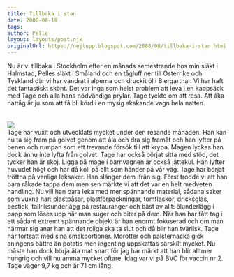 ```yaml
---
title: Tillbaka i stan
date: 2008-08-18
tags: 	
author: Pelle
layout: layouts/post.njk
originalUrl: https://nejtupp.blogspot.com/2008/08/tillbaka-i-stan.html
---
```


Nu är vi tillbaka i Stockholm efter en månads semestrande hos min släkt i Halmstad, Pelles släkt i Småland och en tågluff ner till Österrike och Tyskland där vi har vandrat i alperna och druckit öl i Biergartnar. Vi har haft det fantastiskt skönt. Det var inga som helst problem att leva i en kappsäck med Tage och alla hans nödvändiga prylar. Tage tyckte om att resa. Att åka nattåg är ju som att få bli körd i en mysig skakande vagn hela natten.<br><br><br><img src="../../../../img/_MG_6373_1024pix.jpg"><br>Tage har vuxit och utvecklats mycket under den resande månaden. Han kan nu ta sig fram på golvet genom att åla och dra sig framåt och han lyfter på benen och rumpan som ett trevande försök till att krypa. Magen lyckas han dock ännu inte lyfta från golvet. Tage har också börjat sitta med stöd, det tycker han är skoj. Ligga på mage i barnvagnen är också jättekul. Han lyfter huvudet högt och har då koll på allt som händer på vår väg. Tage har börjat tröttna på vanliga leksaker. Han slänger dem ifrån sig. Först trodde vi att han bara råkade tappa dem men sen märkte vi att det var en helt medveten handling. Nu vill han bara leka med mer spännande material, sådana saker som vuxna har: plastpåsar, plastförpackningar, tomflaskor, dricksglas, bestick, tallriksunderlägg på restauranger och bäst av allt: ölunderlägg i papp som löses upp när man suger och biter på dem. När han har fått tag i ett sådant extremt spännande objekt är han enormt fokuserad och om man närmar sig anar han att det roliga ska ta slut och då blir han tvärilsk. Tage har fortsatt med sina smakportioner. Morötter och palsternacka gick aningens bättre än potatis men ingenting uppskattas särskilt mycket. Nu måste han dock börja äta mat snart för jag har märkt att han blir alltmer hungrig och vill nu amma mycket oftare. Idag var vi på BVC för vaccin nr 2. Tage väger 9,7 kg och är 71 cm lång.
<!-- no comments on this post -->